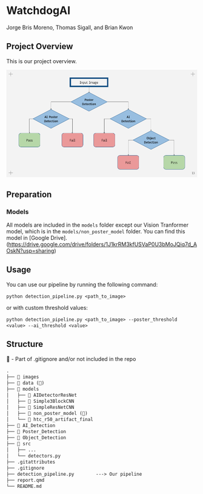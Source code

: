 # WatchdogAI

Jorge Bris Moreno, Thomas Sigall, and Brian Kwon

## Project Overview
This is our project overview.

![Process Diagram](images/pipeline.png)

## Preparation
### Models
All models are included in the `models` folder except our Vision Tranformer model, which is in the `models/non_poster_model` folder. You can find this model in [Google Drive].(https://drive.google.com/drive/folders/1J1krRM3kfUSVaP0U3bMoJQiq7d_AOskN?usp=sharing)

## Usage
You can use our pipeline by running the following command:
```{bash}
python detection_pipeline.py <path_to_image>
```

or with custom threshold values:

```{bash}
python detection_pipeline.py <path_to_image> --poster_threshold <value> --ai_threshold <value>
```

## Structure

🚫 - Part of .gitignore and/or not included in the repo
```
.
├── 📁 images  
├── 📁 data (🚫)     
├── 📁 models
│   ├── 📁 AIDetectorResNet           
│   ├── 📁 Simple3BlockCNN     
│   ├── 📁 SimpleResNetCNN      
│   ├── 📁 non_poster_model (🚫) 
│   └── 📁 htc_r50_artifact_final           
├── 📁 AI_Detection
├── 📁 Poster_Detection
├── 📁 Object_Detection
├── 📁 src
│   ├── ...
│   └── detectors.py
├── .gitattributes
├── .gitignore
├── detection_pipeline.py        ---> Our pipeline                
├── report.qmd
└── README.md                                            
```
